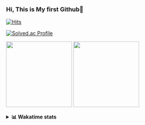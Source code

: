### Hi, This is My first Github👋
[![Hits](https://hits.seeyoufarm.com/api/count/incr/badge.svg?url=https%3A%2F%2Fgithub.com%2FJonghyun-Park1027&count_bg=%2379C83D&title_bg=%23555555&icon=&icon_color=%23E7E7E7&title=hits&edge_flat=false)](https://hits.seeyoufarm.com)
<br>

[![Solved.ac Profile](http://mazassumnida.wtf/api/v2/generate_badge?boj=ppjjhh1027)](https://solved.ac/ppjjhh1027/)

<p>
  <img height="180em" src="https://github-readme-stats-eight-rho-29.vercel.app/api?username=Jonghyun-Park1027&show_icons=true&include_all_commits=true&bg_color=30,e96443,904e95&title_color=fff&text_color=fff">
  <img height="180em" src="https://github-readme-stats-eight-rho-29.vercel.app/api/top-langs/?username=Jonghyun-Park1027&layout=compact&bg_color=30,e96443,904e95&title_color=fff&text_color=fff">


</p>
<details>
<summary><b>📊 Wakatime stats</b><br></summary>
<div>
<hr/>




<!--START_SECTION:waka-->
![Code Time](http://img.shields.io/badge/Code%20Time-113%20hrs%2028%20mins-blue)

![Profile Views](http://img.shields.io/badge/Profile%20Views-0-blue)

**🐱 My GitHub Data** 

> 🏆 97 Contributions in the Year 2023
 > 
> 📦 67.7 kB Used in GitHub's Storage 
 > 
> 🚫 Not Opted to Hire
 > 
> 📜 9 Public Repositories 
 > 
> 🔑 6 Private Repositories  
 > 
**I'm an Early 🐤** 

```text
🌞 Morning       25 commits       ████░░░░░░░░░░░░░░░░░░░░░   16.23 % 
🌆 Daytime       82 commits       █████████████░░░░░░░░░░░░   53.25 % 
🌃 Evening       41 commits       ██████░░░░░░░░░░░░░░░░░░░   26.62 % 
🌙 Night          6 commits       █░░░░░░░░░░░░░░░░░░░░░░░░   03.90 % 

```
📅 **I'm Most Productive on Sunday** 

```text
Monday          17 commits       ██░░░░░░░░░░░░░░░░░░░░░░░   11.04 % 
Tuesday         11 commits       █░░░░░░░░░░░░░░░░░░░░░░░░   07.14 % 
Wednesday        7 commits       █░░░░░░░░░░░░░░░░░░░░░░░░   04.55 % 
Thursday         6 commits       █░░░░░░░░░░░░░░░░░░░░░░░░   03.90 % 
Friday          28 commits       ████░░░░░░░░░░░░░░░░░░░░░   18.18 % 
Saturday        42 commits       ██████░░░░░░░░░░░░░░░░░░░   27.27 % 
Sunday          43 commits       ███████░░░░░░░░░░░░░░░░░░   27.92 % 

```


📊 **This Week I Spent My Time On** 

```text
⌚︎ Time Zone: Asia/Seoul

💬 Programming Languages: 
Python                   4 hrs 56 mins       █████████████████████░░░░   86.45 % 
CSV/TSV                  32 mins             ██░░░░░░░░░░░░░░░░░░░░░░░   09.36 % 
Markdown                 14 mins             █░░░░░░░░░░░░░░░░░░░░░░░░   04.19 % 

🔥 Editors: 
PyCharm                  5 hrs 42 mins       █████████████████████████   100.00 % 

🐱‍💻 Projects: 
new_codingtest           3 hrs 29 mins       ███████████████░░░░░░░░░░   61.27 % 
임시                       49 mins             ███░░░░░░░░░░░░░░░░░░░░░░   14.33 % 
English_study_Program    45 mins             ███░░░░░░░░░░░░░░░░░░░░░░   13.27 % 
Codingtest-practice      32 mins             ██░░░░░░░░░░░░░░░░░░░░░░░   09.50 % 
Unknown Project          5 mins              ░░░░░░░░░░░░░░░░░░░░░░░░░   01.63 % 

💻 Operating System: 
Windows                  5 hrs 42 mins       █████████████████████████   100.00 % 

```

**I Mostly Code in Jupyter Notebook** 

```text
Jupyter Notebook         6 repos             █████████████░░░░░░░░░░░░   54.55 % 
Python                   3 repos             ██████░░░░░░░░░░░░░░░░░░░   27.27 % 
HTML                     1 repo              ██░░░░░░░░░░░░░░░░░░░░░░░   09.09 % 
R                        1 repo              ██░░░░░░░░░░░░░░░░░░░░░░░   09.09 % 

```



 Last Updated on 15/02/2023 18:40:05 UTC
<!--END_SECTION:waka-->
</details>



